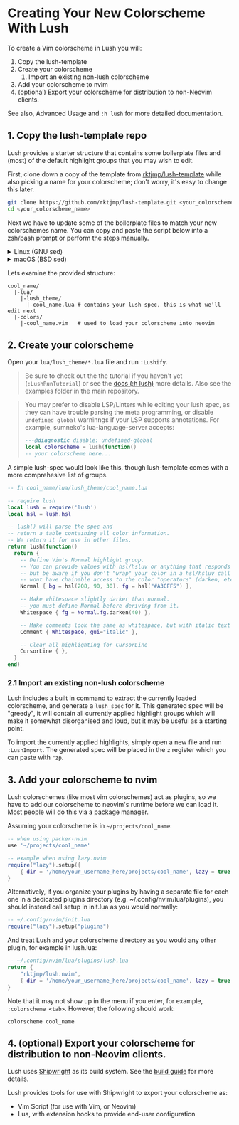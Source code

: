 Creating Your New Colorscheme With Lush
=================================

To create a Vim colorscheme in Lush you will:

1. Copy the lush-template
2. Create your colorscheme
    1. Import an existing non-lush colorscheme
3. Add your colorscheme to nvim
4. (optional) Export your colorscheme for distribution to non-Neovim clients.

See also, Advanced Usage and `:h lush` for more detailed documentation.

## 1. Copy the lush-template repo

Lush provides a starter structure that contains some boilerplate files and
(most) of the default highlight groups that you may wish to edit.

First, clone down a copy of the template from
[rktjmp/lush-template](https://github.com/rktjmp/lush-template) while also
picking a name for your colorscheme; don't worry, it's easy to change this later.

```sh
git clone https://github.com/rktjmp/lush-template.git <your_colorscheme_name>
cd <your_colorscheme_name>
```

Next we have to update some of the boilerplate files to match your new colorschemes
name. You can copy and paste the script below into a zsh/bash prompt or perform
the steps manually.

<details>
<summary>Linux (GNU sed)</summary>

```sh
sh << "EOF"
  LUSH_NAME=$(basename $(pwd))
  GIT_NAME=$(git config user.name)
  YEAR=$(date +"%Y")
  mv colors/lush_template.lua colors/$LUSH_NAME.lua
  mv lua/lush_theme/lush_template.lua lua/lush_theme/$LUSH_NAME.lua
  if command -v sed &> /dev/null; then
    sed -i "s/lush_template/$LUSH_NAME/g" colors/$LUSH_NAME.lua
    sed -i "s/COPYRIGHT_NAME/$GIT_NAME/g" LICENSE
    sed -i "s/COPYRIGHT_YEAR/$YEAR/g" LICENSE
    git add .
  else
    echo "Could not find sed, please manually replace 'lush_template' with '$LUSH_NAME' in colors/$LUSH_NAME.lua, and update the LICENSE file."
  fi
EOF

```
</details>

<details>
<summary>macOS (BSD sed)</summary>

```sh
sh << "EOF"
  LUSH_NAME=$(basename $(pwd))
  GIT_NAME=$(git config user.name)
  YEAR=$(date +"%Y")
  mv colors/lush_template.lua colors/$LUSH_NAME.lua
  mv lua/lush_theme/lush_template.lua lua/lush_theme/$LUSH_NAME.lua
  if command -v sed &> /dev/null; then
    sed -i "" -e "s/lush_template/$LUSH_NAME/g" colors/$LUSH_NAME.lua
    sed -i "" -e "s/COPYRIGHT_NAME/$GIT_NAME/g" LICENSE
    sed -i "" -e "s/COPYRIGHT_YEAR/$YEAR/g" LICENSE
    git add .
  else
    echo "Could not find sed, please manually replace 'lush_template' with '$LUSH_NAME' in colors/$LUSH_NAME.lua, and update the LICENSE file."
  fi
EOF
```

> [See also.](https://github.com/rktjmp/lush.nvim/issues/119#issuecomment-1373138526)

</details>

Lets examine the provided structure:

```
cool_name/
  |-lua/
    |-lush_theme/
      |-cool_name.lua # contains your lush spec, this is what we'll edit next
  |-colors/
    |-cool_name.vim   # used to load your colorscheme into neovim
```

## 2. Create your colorscheme

Open your `lua/lush_theme/*.lua` file and run `:Lushify`.

> Be sure to check out the the tutorial if you haven't yet (`:LushRunTutorial`)
> or see the [docs (:h lush)](doc/lush.txt) more details. Also see the examples
> folder in the main repository.

> You may prefer to disable LSP/Linters while editing your lush spec, as they can
> have trouble parsing the meta programming, or disable `undefined global`
> warninngs if your LSP supports annotations. For example, sumneko's
> lua-language-server accepts:
>
> ```lua
> ---@diagnostic disable: undefined-global
> local colorscheme = lush(function()
> -- your colorscheme here...
> ```

A simple lush-spec would look like this, though lush-template comes with a more
comprehesive list of groups.

```lua
-- In cool_name/lua/lush_theme/cool_name.lua

-- require lush
local lush = require('lush')
local hsl = lush.hsl

-- lush() will parse the spec and
-- return a table containing all color information.
-- We return it for use in other files.
return lush(function()
  return {
    -- Define Vim's Normal highlight group.
    -- You can provide values with hsl/hsluv or anything that responds to `tostring`
    -- but be aware if you don't "wrap" your color in a hsl/hsluv call you
    -- wont have chainable access to the color "operators" (darken, etc).
    Normal { bg = hsl(208, 90, 30), fg = hsl("#A3CFF5") },

    -- Make whitespace slightly darker than normal.
    -- you must define Normal before deriving from it.
    Whitespace { fg = Normal.fg.darken(40) },

    -- Make comments look the same as whitespace, but with italic text
    Comment { Whitespace, gui="italic" },

    -- Clear all highlighting for CursorLine
    CursorLine { },
  }
end)
```

### 2.1 Import an existing non-lush colorscheme

Lush includes a built in command to extract the currently loaded colorscheme,
and generate a `lush_spec` for it. This generated spec will be "greedy", it
will contain all currently applied highlight groups which will make it somewhat
disorganised and loud, but it may be useful as a starting point.

To import the currently applied highlights, simply open a new file and run
`:LushImport`. The generated spec will be placed in the `z` register which you
can paste with `"zp`.

## 3. Add your colorscheme to nvim

Lush colorschemes (like most vim colorschemes) act as plugins, so we have to
add our colorscheme to neovim's runtime before we can load it. Most people will
do this via a package manager.

Assuming your colorscheme is in `~/projects/cool_name`:

```lua
-- when using packer-nvim
use '~/projects/cool_name'
```

```lua
-- example when using lazy.nvim
require("lazy").setup({
    { dir = '/home/your_username_here/projects/cool_name', lazy = true },
}
```

Alternatively, if you organize your plugins by having a separate file for each
one in a dedicated plugins directory (e.g. ~/.config/nvim/lua/plugins),
you should instead call setup in init.lua as you would normally:

```lua
-- ~/.config/nvim/init.lua
require("lazy").setup("plugins")
```

And treat Lush and your colorscheme directory as you would any other plugin,
for example in lush.lua:

```lua
-- ~/.config/nvim/lua/plugins/lush.lua
return {
    "rktjmp/lush.nvim",
    { dir = '/home/your_username_here/projects/cool_name', lazy = true },
}
```
Note that it may not show up in the menu if you enter, for example, `:colorscheme <tab>`. However, the following should work:

```vimscript
colorscheme cool_name
```

## 4. (optional) Export your colorscheme for distribution to non-Neovim clients.

Lush uses [Shipwright](https://github.com/rktjmp/shipwright.nvim) as its build
system. See the [build guide](BUILD.md) for more details.

Lush provides tools for use with Shipwright to export your colorscheme as:

- Vim Script (for use with Vim, or Neovim)
- Lua, with extension hooks to provide end-user configuration
